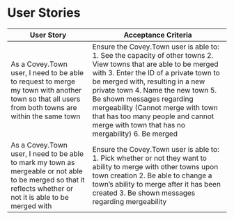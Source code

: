 # User Stories

| User Story                                                                                                                                                    | Acceptance Criteria                                                                                                                                                                                                                                                                                                                                                                             |
|---------------------------------------------------------------------------------------------------------------------------------------------------------------|-------------------------------------------------------------------------------------------------------------------------------------------------------------------------------------------------------------------------------------------------------------------------------------------------------------------------------------------------------------------------------------------------|
| As a Covey.Town user, I need to be able to request to merge my town with another town so that all users from both towns are within the same town              | Ensure the Covey.Town user is able to: 1. See the capacity of other towns 2. View towns that are able to be merged with 3. Enter the ID of a private town to be merged with, resulting in a new private town 4. Name the new town 5. Be shown messages regarding mergeability (Cannot merge with town that has too many people and cannot merge with town that has no mergability) 6. Be merged |
| As a Covey.Town user, I need to be able to mark my town as mergeable or not able to be merged so that it reflects whether or not it is able to be merged with | Ensure the Covey.Town user is able to: 1. Pick whether or not they want to ability to merge with other towns upon town creation 2. Be able to change a town’s ability to merge after it has been created 3. Be shown messages regarding mergeability                                                                                                                                             |
